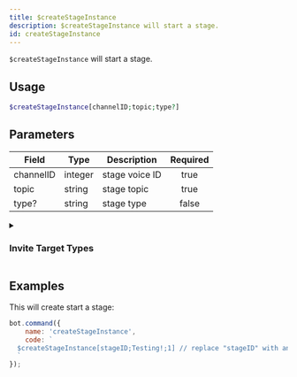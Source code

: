 ```yaml
---
title: $createStageInstance
description: $createStageInstance will start a stage.
id: createStageInstance
---
```


`$createStageInstance` will start a stage.

## Usage

```php
$createStageInstance[channelID;topic;type?]
```

## Parameters

| Field     | Type    | Description    | Required |
|-----------|---------|----------------|:--------:|
| channelID | integer | stage voice ID |   true   |
| topic     | string  | stage topic    |   true   |
| type?     | string  | stage type     |  false   |

<details>
  <summary><h3> Invite Target Types </h3></summary>

| TYPE    | VALUE |
|---------|-------|
| PUBLIC  | 1     |
| PRIVATE | 2     |

</details>

## Examples

This will create start a stage:

```javascript
bot.command({
    name: 'createStageInstance',
    code: `
  $createStageInstance[stageID;Testing!;1] // replace "stageID" with an actual stage ID
  `
});
```
